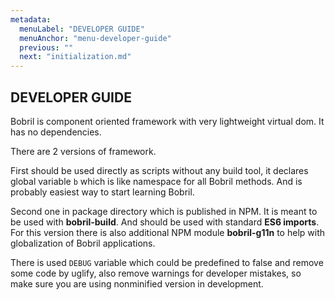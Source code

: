 ```yaml
---
metadata:
  menuLabel: "DEVELOPER GUIDE"
  menuAnchor: "menu-developer-guide"
  previous: ""
  next: "initialization.md"
---
```


<h2 id='menu-developer-guide'>DEVELOPER GUIDE</h2>

Bobril is component oriented framework with very lightweight virtual dom. It has no dependencies.

There are 2 versions of framework.

First should be used directly as scripts without any build tool, it declares global variable `b` which is like namespace for all Bobril methods. And is probably easiest way to start learning Bobril. 

Second one in package directory which is published in NPM. It is meant to be used with **bobril-build**. And should be used with standard **ES6 imports**. For this version there is also additional NPM module **bobril-g11n** to help with globalization of Bobril applications.

There is used `DEBUG` variable which could be predefined to false and remove some code by uglify, also remove warnings for developer mistakes, so make sure you are using nonminified version in development.
